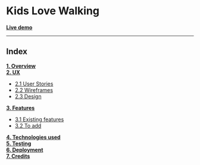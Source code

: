# Kids Love Walking


**[Live demo](https://kids-love-walking.herokuapp.com/get_walks)**

---

<span id="top"></span>

## Index
[**1. Overview**](#1-overview)  
[**2. UX**](#2-ux)
- [2.1 User Stories](#21-user-stories)
- [2.2 Wireframes](#22-design) 
- [2.3 Design](#23-design) 

[**3. Features**](#3-features) 
- [3.1 Existing features](#31-existing-features)  
- [3.2 To add](#32-to-add)  

[**4. Technologies used**](#4-technologies-used)  
[**5. Testing**](#5-testing)  
[**6. Deployment**](#6-deployment)  
[**7. Credits**](#7-credits)  

